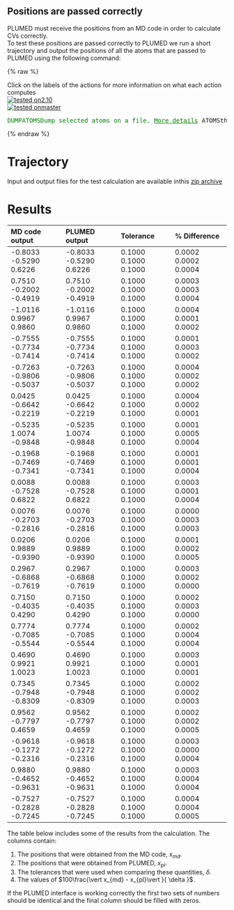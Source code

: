Positions are passed correctly
------------------------------

PLUMED must receive the positions from an MD code in order to calculate CVs correctly.  
To test these positions are passed correctly to PLUMED we run a short trajectory and output the positions of all the atoms 
that are passed to PLUMED using the following command: 

{% raw %}
<div class="plumedInputContainer">
<div class="plumedpreheader">
<div class="headerInfo" id="value_details_working1.dat"> Click on the labels of the actions for more information on what each action computes </div>
<div class="containerBadge">
<div class="headerBadge"><a href="working1.dat.plumed.stderr"><img src="https://img.shields.io/badge/2.10-passing-green.svg" alt="tested on2.10" /></a></div>
<div class="headerBadge"><a href="working1.dat.plumed_master.stderr"><img src="https://img.shields.io/badge/master-passing-green.svg" alt="tested onmaster" /></a></div>
</div>
</div>
<pre class="plumedlisting">
<span class="plumedtooltip" style="color:green">DUMPATOMS<span class="right">Dump selected atoms on a file. <a href="https://www.plumed.org/doc-master/user-doc/html/DUMPATOMS" style="color:green">More details</a><i></i></span></span> <span class="plumedtooltip">ATOMS<span class="right">the atom indices whose positions you would like to print out<i></i></span></span>=<span class="plumedtooltip">@mdatoms<span class="right">refers to all the MD codes atoms but not PLUMEDs vatoms. <a href="https://www.plumed.org/doc-master/user-doc/html/specifying_atoms">Click here</a> for more information. <i></i></span></span> <span class="plumedtooltip">FILE<span class="right">file on which to output coordinates; extension is automatically detected<i></i></span></span>=plumed.xyz
</pre></div>

 {% endraw %} 

# Trajectory

Input and output files for the test calculation are available inthis [zip archive](basic_master.zip)

# Results

| MD code output | PLUMED output | Tolerance | % Difference | 
|:-------------|:--------------|:--------------|:--------------| 
| -0.8033 -0.5290 0.6226 | -0.8033 -0.5290 0.6226 | 0.1000 0.1000 0.1000 | 0.0002 0.0002 0.0004 | 
| 0.7510 -0.2002 -0.4919 | 0.7510 -0.2002 -0.4919 | 0.1000 0.1000 0.1000 | 0.0003 0.0003 0.0004 | 
| -1.0116 0.9967 0.9860 | -1.0116 0.9967 0.9860 | 0.1000 0.1000 0.1000 | 0.0004 0.0001 0.0002 | 
| -0.7555 -0.7734 -0.7414 | -0.7555 -0.7734 -0.7414 | 0.1000 0.1000 0.1000 | 0.0001 0.0003 0.0002 | 
| -0.7263 -0.9806 -0.5037 | -0.7263 -0.9806 -0.5037 | 0.1000 0.1000 0.1000 | 0.0004 0.0002 0.0002 | 
| 0.0425 -0.6642 -0.2219 | 0.0425 -0.6642 -0.2219 | 0.1000 0.1000 0.1000 | 0.0004 0.0002 0.0001 | 
| -0.5235 1.0074 -0.9848 | -0.5235 1.0074 -0.9848 | 0.1000 0.1000 0.1000 | 0.0001 0.0005 0.0004 | 
| -0.1968 -0.7469 -0.7341 | -0.1968 -0.7469 -0.7341 | 0.1000 0.1000 0.1000 | 0.0001 0.0001 0.0004 | 
| 0.0088 -0.7528 0.6822 | 0.0088 -0.7528 0.6822 | 0.1000 0.1000 0.1000 | 0.0003 0.0001 0.0004 | 
| 0.0076 -0.2703 -0.2816 | 0.0076 -0.2703 -0.2816 | 0.1000 0.1000 0.1000 | 0.0000 0.0003 0.0003 | 
| 0.0206 0.9889 -0.9390 | 0.0206 0.9889 -0.9390 | 0.1000 0.1000 0.1000 | 0.0001 0.0002 0.0005 | 
| 0.2967 -0.6868 -0.7619 | 0.2967 -0.6868 -0.7619 | 0.1000 0.1000 0.1000 | 0.0003 0.0002 0.0000 | 
| 0.7150 -0.4035 0.4290 | 0.7150 -0.4035 0.4290 | 0.1000 0.1000 0.1000 | 0.0002 0.0003 0.0000 | 
| 0.7774 -0.7085 -0.5544 | 0.7774 -0.7085 -0.5544 | 0.1000 0.1000 0.1000 | 0.0002 0.0004 0.0004 | 
| 0.4690 0.9921 1.0023 | 0.4690 0.9921 1.0023 | 0.1000 0.1000 0.1000 | 0.0003 0.0001 0.0001 | 
| 0.7345 -0.7948 -0.8309 | 0.7345 -0.7948 -0.8309 | 0.1000 0.1000 0.1000 | 0.0002 0.0002 0.0003 | 
| 0.9562 -0.7797 0.4659 | 0.9562 -0.7797 0.4659 | 0.1000 0.1000 0.1000 | 0.0002 0.0002 0.0005 | 
| -0.9618 -0.1272 -0.2316 | -0.9618 -0.1272 -0.2316 | 0.1000 0.1000 0.1000 | 0.0003 0.0000 0.0004 | 
| 0.9880 -0.4652 -0.9631 | 0.9880 -0.4652 -0.9631 | 0.1000 0.1000 0.1000 | 0.0003 0.0004 0.0004 | 
| -0.7527 -0.2828 -0.7245 | -0.7527 -0.2828 -0.7245 | 0.1000 0.1000 0.1000 | 0.0004 0.0004 0.0005 | 


The table below includes some of the results from the calculation.  The columns contain:

1. The positions that were obtained from the MD code, $x_{md}$.
2. The positions that were obtained from PLUMED, $x_{pl}$.
3. The tolerances that were used when comparing these quantities, $\delta$.
4. The values of $100\frac{\vert x_{md} - x_{pl}\vert }{ \delta }$.

If the PLUMED interface is working correctly the first two sets of numbers should be identical and the final column should be filled with zeros.
